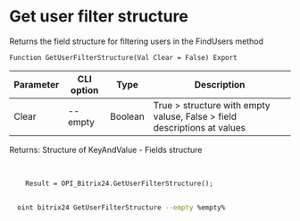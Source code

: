 ﻿---
sidebar_position: 8
---

# Get user filter structure
 Returns the field structure for filtering users in the FindUsers method



`Function GetUserFilterStructure(Val Clear = False) Export`

  | Parameter | CLI option | Type | Description |
  |-|-|-|-|
  | Clear | --empty | Boolean | True > structure with empty valuse, False > field descriptions at values |

  
  Returns:  Structure of KeyAndValue - Fields structure

<br/>




```bsl title="Code example"
    Result = OPI_Bitrix24.GetUserFilterStructure();
```



```sh title="CLI command example"
    
  oint bitrix24 GetUserFilterStructure --empty %empty%

```

```json title="Result"

```
